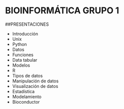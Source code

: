 # BIOINFORMÁTICA GRUPO 1

##PRESENTACIONES
- Introducción
- Unix
- Python
-   Datos
-   Funciones
-   Data tabular
-   Modelos
- R
-   Tipos de datos
-   Manipulación de datos
-   Visualización de datos
-   Estadística
-   Modelamiento 
- Bioconductor
